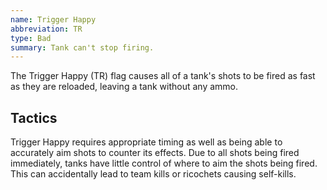 ```yaml
---
name: Trigger Happy
abbreviation: TR
type: Bad
summary: Tank can't stop firing.
---
```


The Trigger Happy (TR) flag causes all of a tank's shots to be fired as fast as they are reloaded, leaving a tank without any ammo.

## Tactics 

Trigger Happy requires appropriate timing as well as being able to accurately aim shots to counter its effects. Due to all shots being fired immediately, tanks have little control of where to aim the shots being fired. This can accidentally lead to team kills or ricochets causing self-kills.
